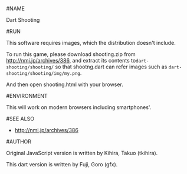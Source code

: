 #NAME

Dart Shooting

#RUN

This software requires images, which the distribution doesn't include.

To run this game, please download shooting.zip from
http://nmi.jp/archives/386, and extract its contents
to`dart-shooting/shooting/` so that shootng.dart can refer images such as
`dart-shooting/shooting/img/my.png`.

And then open shooting.html with your browser.

#ENVIRONMENT

This will work on modern browsers including smartphones'.

#SEE ALSO

- http://nmi.jp/archives/386

#AUTHOR

Original JavaScript version is written by Kihira, Takuo (tkihira).

This dart version is written by Fuji, Goro (gfx).
